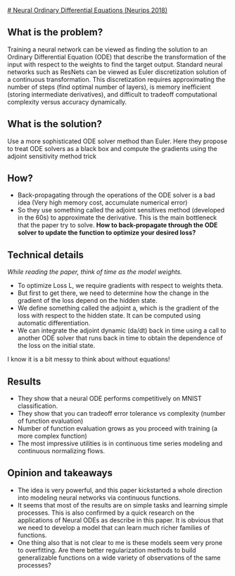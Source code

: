 [# Neural Ordinary Differential Equations (Neurips 2018)](https://arxiv.org/pdf/1806.07366.pdf)



## What is the problem?

Training a neural network can be viewed as finding the solution to an Ordinary Differential Equation (ODE) that describe the transformation of the input with respect to the weights to find the target output.
Standard neural networks such as ResNets can be viewed as Euler discretization solution of a continuous transformation. This discretization requires approximating the number of steps (find optimal number of layers), is memory inefficient (storing intermediate derivatives), and difficult to tradeoff computational complexity versus accuracy dynamically. 


## What is the solution?
Use a more sophisticated ODE solver method than Euler. Here they propose to treat ODE solvers as a black box and compute the gradients using the adjoint sensitivity method trick


## How?

- Back-propagating through the operations of the ODE solver is a bad idea (Very high memory cost, accumulate numerical error)
- So they use something called the adjoint sensitives method (developed in the 60s) to approximate the derivative. This is the main bottleneck that the paper try to solve. **How to back-propagate through the ODE solver to update the function to optimize your desired loss?**


## Technical details

*While reading the paper, think of time as the model weights.*


- To optimize Loss L, we require gradients with respect to weights theta.
- But first to get there, we need to determine how the change in the gradient of the loss depend on the hidden state.
- We define something called the adjoint a, which is the gradient of the loss with respect to the hidden state. It can be computed using automatic differentiation.
- We can integrate the adjoint dynamic (da/dt) back in time using a call to another ODE solver that runs back in time to obtain the dependence of the loss on the initial state. 

I know it is a bit messy to think about without equations!

## Results

- They show that a neural ODE performs competitively on MNIST classification.
- They show that you can tradeoff error tolerance vs complexity (number of function evaluation)
- Number of function evaluation grows as you proceed with training (a more complex function)
- The most impressive utilities is in continuous time series modeling and continuous normalizing flows.


## Opinion and takeaways

- The idea is very powerful, and this paper kickstarted a whole direction into modeling neural networks via continuous functions.
- It seems that most of the results are on simple tasks and learning simple processes. This is also confirmed by a quick research on the applications of Neural ODEs as describe in this paper. It is obvious that we need to develop a model that can learn much richer families of functions. 
- One thing also that is not clear to me is these models seem very prone to overfitting. Are there better regularization methods to build generalizable functions on a wide variety of observations of the same processes?


